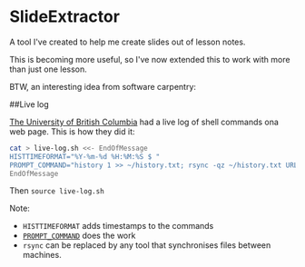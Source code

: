 # SlideExtractor

A tool I've created to help me create slides out of lesson notes.

This is becoming more useful, so I've now extended this to work with more than just one lesson.

BTW, an interesting idea from software carpentry:

##Live log

<a href="https://douglatornell.github.io/2015-09-22-ubc/">The University of British Columbia</a>
had a live log of shell commands ona web page. This is how they did it:

```bash
cat > live-log.sh <<- EndOfMessage
HISTTIMEFORMAT="%Y-%m-%d %H:%M:%S $ "
PROMPT_COMMAND="history 1 >> ~/history.txt; rsync -qz ~/history.txt URL_OF_PUBLIC_REMOTE_SERVER:PATH/TO/PUBLIC/DIRECTORY/history.txt"
EndOfMessage
```

Then `source live-log.sh`

Note:

* `HISTTIMEFORMAT` adds timestamps to the commands
* [`PROMPT_COMMAND`](http://www.tldp.org/HOWTO/Bash-Prompt-HOWTO/x264.html) does the work
* `rsync` can be replaced by any tool that synchronises files between machines.

